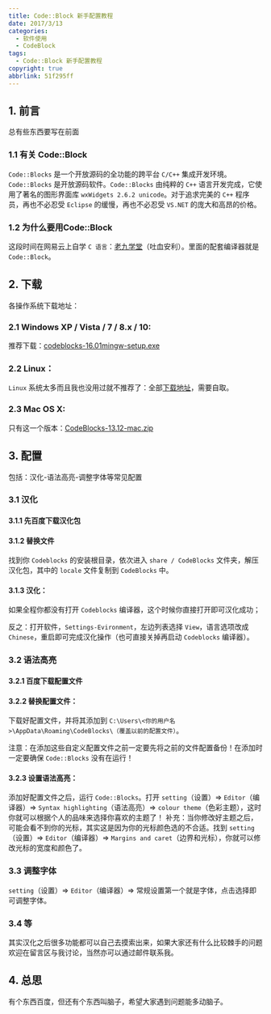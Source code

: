 ```yaml
---
title: Code::Block 新手配置教程
date: 2017/3/13
categories: 
  - 软件使用
  - CodeBlock
tags: 
  - Code::Block 新手配置教程
copyright: true
abbrlink: 51f295ff
---
```


## 1. 前言

总有些东西要写在前面

### 1.1 有关 Code::Block

`Code::Blocks` 是一个开放源码的全功能的跨平台 `C/C++` 集成开发环境。 `Code::Blocks` 是开放源码软件。`Code::Blocks` 由纯粹的 `C++` 语言开发完成，它使用了著名的图形界面库 `wxWidgets 2.6.2 unicode`。对于追求完美的 `C++` 程序员，再也不必忍受 `Eclipse` 的缓慢，再也不必忍受 `VS.NET` 的庞大和高昂的价格。

### 1.2 为什么要用Code::Block

这段时间在网易云上自学 `C 语言`：[老九学堂][1]（吐血安利）。里面的配套编译器就是 `Code::Block`。

## 2. 下载

各操作系统下载地址：

### 2.1 Windows XP / Vista / 7 / 8.x / 10:

推荐下载：[codeblocks-16.01mingw-setup.exe][2]

### 2.2 Linux：

`Linux` 系统太多而且我也没用过就不推荐了：全部[下载地址][3]，需要自取。

### 2.3 Mac OS X:

只有这一个版本：[CodeBlocks-13.12-mac.zip][4]

## 3. 配置

包括：汉化-语法高亮-调整字体等常见配置

### 3.1 汉化

#### 3.1.1 先百度下载汉化包

#### 3.1.2 替换文件

找到你 `Codeblocks` 的安装根目录，依次进入 `share / CodeBlocks` 文件夹，解压汉化包，其中的 `locale` 文件复制到 `CodeBlocks` 中。

#### 3.1.3 汉化：

如果全程你都没有打开 `Codeblocks` 编译器，这个时候你直接打开即可汉化成功；

反之：打开软件，`Settings-Evironment`，左边列表选择 `View`，语言选项改成 `Chinese`，重启即可完成汉化操作（也可直接关掉再启动 `Codeblocks` 编译器）。

### 3.2 语法高亮

#### 3.2.1 百度下载配置文件

#### 3.2.2 替换配置文件：

下载好配置文件，并将其添加到 `C:\Users\<你的用户名>\AppData\Roaming\CodeBlocks\（覆盖以前的配置文件）`。

注意：在添加这些自定义配置文件之前一定要先将之前的文件配置备份！在添加时一定要确保 `Code::Blocks` 没有在运行！

#### 3.2.3 设置语法高亮：

添加好配置文件之后，运行 `Code::Blocks`。打开 `setting`（设置）=> `Editor`（编译器）=> `Syntax highlighting`（语法高亮）=> `colour theme`（色彩主题），这时你就可以根据个人的品味来选择你喜欢的主题了！
补充：当你修改好主题之后，可能会看不到你的光标，其实这是因为你的光标颜色选的不合适。找到 `setting`（设置）=> `Editor`（编译器）=> `Margins and caret`（边界和光标），你就可以修改光标的宽度和颜色了。

### 3.3 调整字体

`setting`（设置）=> `Editor`（编译器）=> 常规设置第一个就是字体，点击选择即可调整字体。

### 3.4 等

其实汉化之后很多功能都可以自己去摸索出来，如果大家还有什么比较棘手的问题欢迎在留言区与我讨论，当然亦可以通过邮件联系我。

## 4. 总思

有个东西百度，但还有个东西叫脑子，希望大家遇到问题能多动脑子。

[1]: http://study.163.com/course/courseMain.htm?courseId=1003425004
[2]: http://sourceforge.net/projects/codeblocks/files/Binaries/16.01/Windows/codeblocks-16.01mingw-setup.exe
[3]: http://www.codeblocks.org/downloads/26#windows#line1
[4]: http://sourceforge.net/projects/codeblocks/files/Binaries/13.12/MacOS/CodeBlocks-13.12-mac.zip